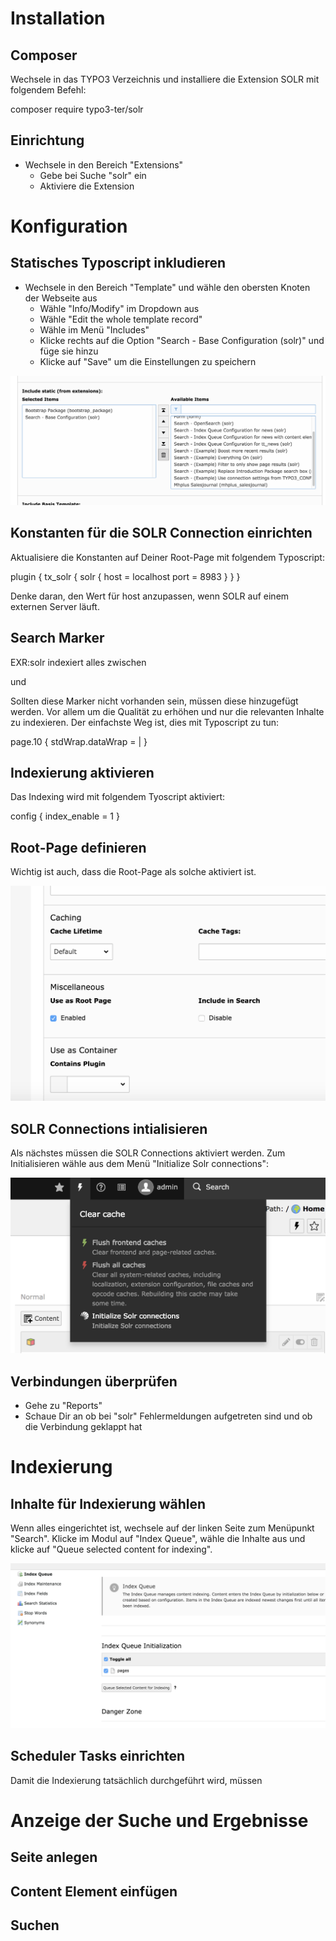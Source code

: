 # Installation

## Composer

Wechsele in das TYPO3 Verzeichnis und installiere die Extension SOLR mit folgendem Befehl:
<div lang="bash">
composer require typo3-ter/solr
</div>

## Einrichtung

* Wechsele in den Bereich "Extensions"
    * Gebe bei Suche "solr" ein
    * Aktiviere die Extension  

# Konfiguration

## Statisches Typoscript inkludieren

* Wechsele in den Bereich "Template" und wähle den obersten Knoten der Webseite aus
    * Wähle "Info/Modify" im Dropdown aus
    * Wähle "Edit the whole template record"
    * Wähle im Menü "Includes"
    * Klicke rechts auf die Option "Search - Base Configuration (solr)" und füge sie hinzu
    * Klicke auf "Save" um die Einstellungen zu speichern
    
![Bild 1](images/static_typoscript.png) 

## Konstanten für die SOLR Connection einrichten

Aktualisiere die Konstanten auf Deiner Root-Page mit folgendem Typoscript:

<div lang="typoscript">
plugin {
    tx_solr {
        solr {
            host = localhost
            port = 8983
        }
    }
}
</div>

Denke daran, den Wert für host anzupassen, wenn SOLR auf einem externen Server läuft.

## Search Marker

EXR:solr indexiert alles zwischen 

<div lang="html5">
<!-- TYPO3SEARCH_begin --> und <!-- TYPO3SEARCH_end -->
</div>

Sollten diese Marker nicht vorhanden sein, müssen diese hinzugefügt werden. Vor allem um die Qualität zu erhöhen und nur die relevanten Inhalte zu indexieren.
Der einfachste Weg ist, dies mit Typoscript zu tun:

<div lang="typoscript">
page.10 {
    stdWrap.dataWrap = <!--TYPO3SEARCH_begin-->|<!--TYPO3SEARCH_end-->
}
</div>

## Indexierung aktivieren

Das Indexing wird mit folgendem Tyoscript aktiviert:

<div lang="typoscript">
config {
    index_enable = 1
}
</div>

## Root-Page definieren

Wichtig ist auch, dass die Root-Page als solche aktiviert ist.

![Bild 2](images/root_page.png) 

## SOLR Connections intialisieren

Als nächstes müssen die SOLR Connections aktiviert werden. Zum Initialisieren wähle aus dem Menü "Initialize Solr connections":

![Bild 3](images/solr_connection.png)

## Verbindungen überprüfen

* Gehe zu "Reports"
* Schaue Dir an ob bei "solr" Fehlermeldungen aufgetreten sind und ob die Verbindung geklappt hat

# Indexierung

## Inhalte für Indexierung wählen

Wenn alles eingerichtet ist, wechsele auf der linken Seite zum Menüpunkt "Search". Klicke im Modul auf "Index Queue", wähle die Inhalte aus und klicke auf "Queue selected content for indexing".

![Bild 4](images/queue.png)

## Scheduler Tasks einrichten

Damit die Indexierung tatsächlich durchgeführt wird, müssen 

# Anzeige der Suche und Ergebnisse

## Seite anlegen

## Content Element einfügen

## Suchen

